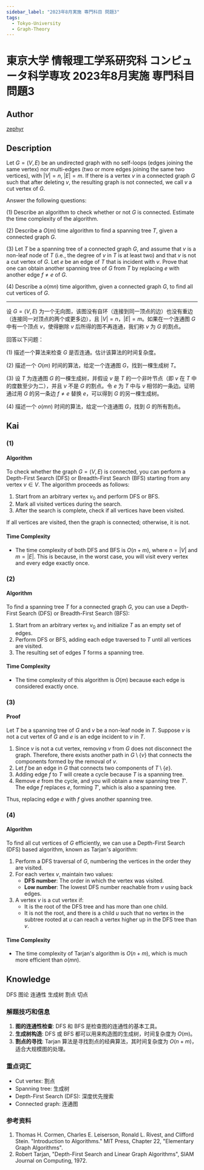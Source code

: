 ```yaml
---
sidebar_label: "2023年8月実施 専門科目 問題3"
tags:
  - Tokyo-University
  - Graph-Theory
---
```

# 東京大学 情報理工学系研究科 コンピュータ科学専攻 2023年8月実施 専門科目 問題3

## **Author**
[zephyr](https://inshi-notes.zephyr-zdz.space/)

## **Description**
Let $G = (V, E)$ be an undirected graph with no self-loops (edges joining the same vertex) nor multi-edges (two or more edges joining the same two vertices), with $|V| = n$, $|E| = m$. If there is a vertex $v$ in a connected graph $G$ such that after deleting $v$, the resulting graph is not connected, we call $v$ a cut vertex of $G$.

Answer the following questions:

(1) Describe an algorithm to check whether or not $G$ is connected. Estimate the time complexity of the algorithm.

(2) Describe a $O(m)$ time algorithm to find a spanning tree $T$, given a connected graph $G$.

(3) Let $T$ be a spanning tree of a connected graph $G$, and assume that $v$ is a non-leaf node of $T$ (i.e., the degree of $v$ in $T$ is at least two) and that $v$ is not a cut vertex of $G$. Let $e$ be an edge of $T$ that is incident with $v$. Prove that one can obtain another spanning tree of $G$ from $T$ by replacing $e$ with another edge $f \neq e$ of $G$.

(4) Describe a $o(mn)$ time algorithm, given a connected graph $G$, to find all cut vertices of $G$.

---

设 $G = (V, E)$ 为一个无向图，该图没有自环（连接到同一顶点的边）也没有重边（连接同一对顶点的两个或更多边），且 $|V| = n$，$|E| = m$。如果在一个连通图 $G$ 中有一个顶点 $v$，使得删除 $v$ 后所得的图不再连通，我们称 $v$ 为 $G$ 的割点。

回答以下问题：

(1) 描述一个算法来检查 $G$ 是否连通。估计该算法的时间复杂度。

(2) 描述一个 $O(m)$ 时间的算法，给定一个连通图 $G$，找到一棵生成树 $T$。

(3) 设 $T$ 为连通图 $G$ 的一棵生成树，并假设 $v$ 是 $T$ 的一个非叶节点（即 $v$ 在 $T$ 中的度数至少为二），并且 $v$ 不是 $G$ 的割点。令 $e$ 为 $T$ 中与 $v$ 相邻的一条边。证明通过用 $G$ 的另一条边 $f \neq e$ 替换 $e$，可以得到 $G$ 的另一棵生成树。

(4) 描述一个 $o(mn)$ 时间的算法，给定一个连通图 $G$，找到 $G$ 的所有割点。

## **Kai**
### (1)

#### Algorithm

To check whether the graph $G = (V, E)$ is connected, you can perform a Depth-First Search (DFS) or Breadth-First Search (BFS) starting from any vertex $v \in V$. The algorithm proceeds as follows:

1. Start from an arbitrary vertex $v_0$ and perform DFS or BFS.
2. Mark all visited vertices during the search.
3. After the search is complete, check if all vertices have been visited.

If all vertices are visited, then the graph is connected; otherwise, it is not.

#### Time Complexity

- The time complexity of both DFS and BFS is $O(n + m)$, where $n = |V|$ and $m = |E|$. This is because, in the worst case, you will visit every vertex and every edge exactly once.

### (2)

#### Algorithm

To find a spanning tree $T$ for a connected graph $G$, you can use a Depth-First Search (DFS) or Breadth-First Search (BFS):

1. Start from an arbitrary vertex $v_0$ and initialize $T$ as an empty set of edges.
2. Perform DFS or BFS, adding each edge traversed to $T$ until all vertices are visited.
3. The resulting set of edges $T$ forms a spanning tree.

#### Time Complexity

- The time complexity of this algorithm is $O(m)$ because each edge is considered exactly once.

### (3)

#### Proof

Let $T$ be a spanning tree of $G$ and $v$ be a non-leaf node in $T$. Suppose $v$ is not a cut vertex of $G$ and $e$ is an edge incident to $v$ in $T$.

1. Since $v$ is not a cut vertex, removing $v$ from $G$ does not disconnect the graph. Therefore, there exists another path in $G \setminus \{v\}$ that connects the components formed by the removal of $v$.
2. Let $f$ be an edge in $G$ that connects two components of $T \setminus \{e\}$.
3. Adding edge $f$ to $T$ will create a cycle because $T$ is a spanning tree.
4. Remove $e$ from the cycle, and you will obtain a new spanning tree $T'$. The edge $f$ replaces $e$, forming $T'$, which is also a spanning tree.

Thus, replacing edge $e$ with $f$ gives another spanning tree.

### (4)

#### Algorithm

To find all cut vertices of $G$ efficiently, we can use a Depth-First Search (DFS) based algorithm, known as Tarjan's algorithm:

1. Perform a DFS traversal of $G$, numbering the vertices in the order they are visited.
2. For each vertex $v$, maintain two values:
   - **DFS number**: The order in which the vertex was visited.
   - **Low number**: The lowest DFS number reachable from $v$ using back edges.
3. A vertex $v$ is a cut vertex if:
   - It is the root of the DFS tree and has more than one child.
   - It is not the root, and there is a child $u$ such that no vertex in the subtree rooted at $u$ can reach a vertex higher up in the DFS tree than $v$.

#### Time Complexity

- The time complexity of Tarjan's algorithm is $O(n + m)$, which is much more efficient than $o(mn)$.

## **Knowledge**

DFS 图论 连通性 生成树 割点 切点

### 解题技巧和信息

1. **图的连通性检查**: DFS 和 BFS 是检查图的连通性的基本工具。
2. **生成树构造**: DFS 或 BFS 都可以用来构造图的生成树，时间复杂度为 $O(m)$。
3. **割点的寻找**: Tarjan 算法是寻找割点的经典算法，其时间复杂度为 $O(n + m)$，适合大规模图的处理。

### 重点词汇

- Cut vertex: 割点
- Spanning tree: 生成树
- Depth-First Search (DFS): 深度优先搜索
- Connected graph: 连通图

### 参考资料

1. Thomas H. Cormen, Charles E. Leiserson, Ronald L. Rivest, and Clifford Stein. "Introduction to Algorithms." MIT Press, Chapter 22, "Elementary Graph Algorithms".
2. Robert Tarjan, "Depth-First Search and Linear Graph Algorithms", SIAM Journal on Computing, 1972.
